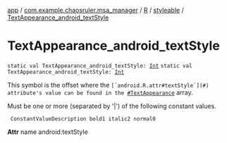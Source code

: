 [app](../../../index.md) / [com.example.chaosruler.msa_manager](../../index.md) / [R](../index.md) / [styleable](index.md) / [TextAppearance_android_textStyle](.)

# TextAppearance_android_textStyle

`static val TextAppearance_android_textStyle: `[`Int`](https://kotlinlang.org/api/latest/jvm/stdlib/kotlin/-int/index.html)
`static val TextAppearance_android_textStyle: `[`Int`](https://kotlinlang.org/api/latest/jvm/stdlib/kotlin/-int/index.html)

This symbol is the offset where the ``[`android.R.attr#textStyle`](#) attribute's value can be found in the ``[`#TextAppearance`](-text-appearance.md) array.

Must be one or more (separated by '|') of the following constant values.

     ConstantValueDescription bold1 italic2 normal0

**Attr**
name android:textStyle

